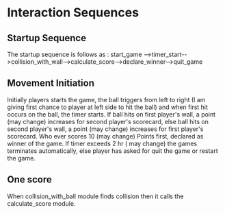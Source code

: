 # Interaction Sequences

## Startup Sequence

The startup sequence is follows as : start_game -->timer_start-->collision_with_wall-->calculate_score-->declare_winner-->quit_game

## Movement Initiation

Initially players starts the game, the ball triggers from left to right (I am giving first chance to player at left side to hit the ball) and when first hit occurs on the ball,
the timer starts. If ball hits on first player's wall, a point (may change) increases for second player's scorecard, else ball hits on second player's wall,  a point (may change) increases for first player's scorecard. Who ever scores 10 (may change) Points first, declared as winner of the game. If timer exceeds 2 hr ( may change) the games terminates automatically, else player has asked for quit the game or restart the game.

## One score

When collision_with_ball module finds collision then it calls the calculate_score module.
